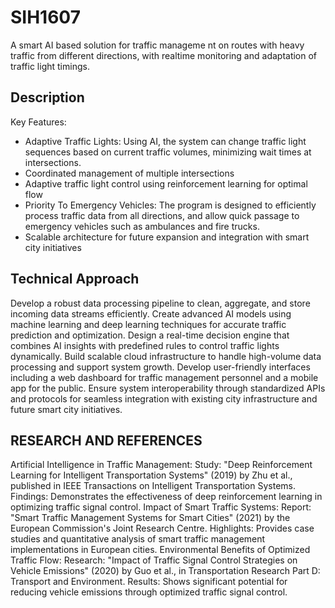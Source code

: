 # SIH1607
A smart AI based solution for traffic manageme nt on routes with heavy traffic from different directions, with realtime monitoring and adaptation of traffic light timings.

## Description
Key Features:
- Adaptive Traffic Lights: Using AI, the system can change traffic light sequences based on current traffic volumes, minimizing wait times at intersections.
- Coordinated management of multiple intersections
- Adaptive traffic light control using reinforcement learning for optimal flow
- Priority To Emergency Vehicles: The program is designed to efficiently process traffic data from all directions, and allow quick passage to emergency vehicles such as ambulances and fire trucks.
- Scalable architecture for future expansion and integration with smart city initiatives

## Technical Approach
Develop a robust data processing pipeline to clean, aggregate, and store incoming data streams efficiently.
Create advanced AI models using machine learning and deep learning techniques for accurate traffic prediction and optimization.
Design a real-time decision engine that combines AI insights with predefined rules to control traffic lights dynamically.
Build scalable cloud infrastructure to handle high-volume data processing and support system growth.
Develop user-friendly interfaces including a web dashboard for traffic management personnel and a mobile app for the public.
Ensure system interoperability through standardized APIs and protocols for seamless integration with existing city infrastructure and future smart city initiatives.

## RESEARCH  AND REFERENCES
Artificial Intelligence in Traffic Management:
Study: "Deep Reinforcement Learning for Intelligent Transportation Systems" (2019) by Zhu et al., published in IEEE Transactions on Intelligent Transportation Systems.
Findings: Demonstrates the effectiveness of deep reinforcement learning in optimizing traffic signal control.
Impact of Smart Traffic Systems:
Report: "Smart Traffic Management Systems for Smart Cities" (2021) by the European Commission's Joint Research Centre.
Highlights: Provides case studies and quantitative analysis of smart traffic management implementations in European cities.
Environmental Benefits of Optimized Traffic Flow:
Research: "Impact of Traffic Signal Control Strategies on Vehicle Emissions" (2020) by Guo et al., in Transportation Research Part D: Transport and Environment.
Results: Shows significant potential for reducing vehicle emissions through optimized traffic signal control.

